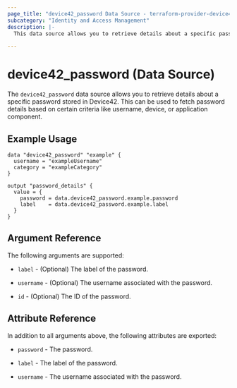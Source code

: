 ```yaml
---
page_title: "device42_password Data Source - terraform-provider-device42"
subcategory: "Identity and Access Management"
description: |-
  This data source allows you to retrieve details about a specific password stored in Device42.

---
```


# device42_password (Data Source)

The `device42_password` data source allows you to retrieve details about a specific password stored in Device42. This can be used to fetch password details based on certain criteria like username, device, or application component.

## Example Usage 

```hcl
data "device42_password" "example" {
  username = "exampleUsername"
  category = "exampleCategory"
}

output "password_details" {
  value = {
    password = data.device42_password.example.password
    label    = data.device42_password.example.label
  }
}
```

## Argument Reference

The following arguments are supported:

- `label` - (Optional) The label of the password.

- `username` - (Optional) The username associated with the password.

- `id` - (Optional) The ID of the password.

## Attribute Reference

In addition to all arguments above, the following attributes are exported:

- `password` - The password.

- `label` - The label of the password.

- `username` - The username associated with the password.
